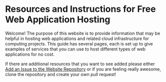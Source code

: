 # Resources and Instructions for Free Web Application Hosting

Welcome! The purpose of this website is to provide information that may be helpful in hosting web applications and related cloud infrastructure for computing projects. This guide has several pages, each is set up to give examples of services that you can use to host different types of web applications for no cost.

If there are additional resources that you want to see added please either [Add an Issue to the Website Repository](https://github.com/ux-dundee/openwebhosting/issues) or if you are feeling really awesome, clone the repository and create your own pull request!